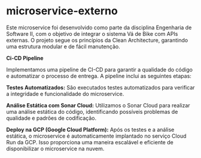 # microservice-externo

Este microservice foi desenvolvido como parte da disciplina Engenharia de Software II, com o objetivo de integrar o sistema Vá de Bike com APIs externas. O projeto segue os princípios da Clean Architecture, garantindo uma estrutura modular e de fácil manutenção.

**Ci-CD Pipeline**

Implementamos uma pipeline de CI-CD para garantir a qualidade do código e automatizar o processo de entrega. A pipeline inclui as seguintes etapas:

**Testes Automatizados:** São executados testes automatizados para verificar a integridade e funcionalidade do microservice.

**Análise Estática com Sonar Cloud:** Utilizamos o Sonar Cloud para realizar uma análise estática do código, identificando possíveis problemas de qualidade e padrões de codificação.

**Deploy na GCP (Google Cloud Platform):** Após os testes e a análise estática, o microservice é automaticamente implantado no serviço Cloud Run da GCP. Isso proporciona uma maneira escalável e eficiente de disponibilizar o microservice na nuvem.
